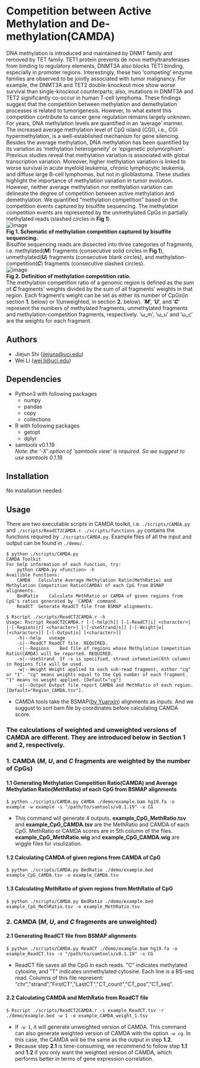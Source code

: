 # Competition between Active Methylation and De-methylation(CAMDA)
DNA methylation is introduced and maintained by DNMT family and removed by TET family. TET1 protein prevents de novo methyltransferases from binding to regulatory elements, DNMT3A also blocks TET1 binding, especially in promoter regions. Interestingly, these two ‘competing’ enzyme families are observed to be jointly associated with tumor malignancy. For example, the DNMT3A and TET2 double-knockout mice show worse survival than single-knockout counterparts; also, mutations in DNMT3A and TET2 significantly co-occur in human T-cell lymphoma. These findings suggest that the competition between methylation and demethylation processes is related to tumorigenesis. However, to what extent this competition contribute to cancer gene regulation remains largely unknown.
For years, DNA methylation levels are quantified in an ‘average’ manner. The increased average methylation level of CpG island (CGI), i.e., CGI hypermethylation, is a well-established mechanism for gene silencing. Besides the average methylation, DNA methylation has been quantified by its variation as ‘methylation heterogeneity’ or ‘epigenetic polymorphism'. Previous studies reveal that methylation variation is associated with global transcription variation. Moreover, higher methylation variation is linked to worse survival in acute myeloid leukemia, chronic lymphocytic leukemia, and diffuse large B-cell lymphomas, but not in glioblastoma. These studies highlight the importance of methylation variation in tumor evolution. However, neither average methylation nor methylation variation can delineate the degree of competition between active methylation and demethylation.
We quantified "methylation competition" based on the competition events captured by bisulfite sequencing. The methylation competition events are represented by the unmethylated CpGs in partially methylated reads (slashed circles in **Fig 1**).  
![image](https://github.com/JiejunShi/methylation_interruption/blob/master/images/CAMDA_schematic.png)  
**Fig 1. Schematic of methylation competition captured by bisulfite sequencing.**  
Bisulfite sequencing reads are dissected into three categories of fragments, i.e. methylated(***M***) fragments (consecutive solid circles in **Fig 1**), unmethylated(***U***) fragments (consecutive blank circles), and methylation-competition(***C***) fragments (consecutive slashed circles).  
![image](https://github.com/JiejunShi/methylation_interruption/blob/master/images/CAMDA_Equation.svg)  
**Fig 2. Definition of methylation competition ratio.**  
The methylation competition ratio of a genomic region is defined as the sum of ***C*** fragments’ weights divided by the sum of all fragments’ weights in that region. Each fragment’s weight can be set as either its number of CpGs(in section **1.** below) or 1(unweighted, in section **2.** below).
‘***M***’, ‘***U***’, and ‘***C***’ represent the numbers of methylated fragments, unmethylated fragments and methylation-competition fragments, respectively. ‘ω_m’, ‘ω_u’ and ‘ω_c’ are the weights for each fragment.
## Authors
- Jiejun Shi (jiejuns@uci.edu)
- Wei Li (wei.li@uci.edu)
## Dependencies
- Python3 with following packages
  - numpy
  - pandas
  - copy
  - collections
- R with following packages
  - getopt
  - dplyr
- samtools v0.1.19  
*Note: the '-X' option of 'samtools view' is required. So we suggest to use samtools 0.1.19.*
## Installation
No installation needed.
## Usage
There are two executable scripts in CAMDA toolkit, i.e. `./scripts/CAMDA.py` and `./scripts/ReadCT2CAMDA.r`. `./scripts/functions.py` contains the functions required by `./scripts/CAMDA.py`. Example files of all the input and output can be found in `./demo/`.

	$ python ./scripts/CAMDA.py
 	CAMDA Toolkit
 	For help information of each function, try:
		python CAMDA.py <Function> -h
	Availible Functions:
		CAMDA	Calculate Average Methylation Ratio(MethRatio) and Methylation Competition Ratio(CAMDA) of each CpG from BSMAP alignments.
		BedRatio	Calculate MethRatio or CAMDA of given regions from CpG's ratios generated by 'CAMDA' command.
		ReadCT	Generate ReadCT file from BSMAP alignments.   

	$ Rscript ./scripts/ReadCT2CAMDA.r -h
	Usage: Rscript ReadCT2CAMDA.r [-[-help|h]] [-[-ReadCT|i] <character>] [-[-Regions|r] <character>] [-[-UseStrand|s]] [-[-Weight|w] [<character>]] [-[-Output|o] [<character>]]
		-h|--help	useage
		-i|--ReadCT	ReadCT file. REQUIRED.
		-r|--Regions	Bed file of regions whose Methylation Competition Ratio(CAMDA) will be reported. REQUIRED.
		-s|--UseStrand	If -s is specified, strand infomation(6th column) in Regions file will be used.
		-w|--Weight	Weight applied to each sub-read fragment, either "cg" or "1". "cg" means weights equal to the CpG number of each fragment. "1" means no weight applied. [Default="cg"]
		-o|--Output	Output file report CAMDA and MethRatio of each region. [Default="Region_CAMDA.tsv"].

  - CAMDA tools take the BSMAP([by Yuanxin](https://sites.google.com/a/brown.edu/bioinformatics-in-biomed/bsmap-for-methylation)) alignments as inputs. And we suggust to sort bam file by coordinates before calculating CAMDA score.

### The calculations of weighted and unweighted versions of CAMDA are different. They are introduced below in Section 1 and 2, respectively.

### 1. CAMDA (***M***, ***U***, and ***C*** fragments are weighted by the number of CpGs)
#### 1.1 Generating Methylation Competition Ratio(CAMDA) and Average Methylation Ratio(MethRatio) of each CpG from BSMAP alignments

	$ python ./scripts/CAMDA.py CAMDA ./demo/example.bam hg19.fa -o example -w example -s "/path/to/samtools/v0.1.19" -x CG

  - This command will generate 4 outputs. **example_CpG_MethRatio.tsv** and **example_CpG_CAMDA.tsv** are the MethRatio and CAMDA of each CpG. MethRatio or CAMDA scores are in 5th column of the files. **example_CpG_MethRatio.wig** and **example_CpG_CAMDA.wig** are wiggle files for visulization. 

#### 1.2 Calculating CAMDA of given regions from CAMDA of CpG

	$ python ./scripts/CAMDA.py BedRatio ./demo/example.bed example_CpG_CAMDA.tsv -o example_CAMDA.tsv

#### 1.3 Calculating MethRatio of given regions from MethRatio of CpG

	$ python ./scripts/CAMDA.py BedRatio ./demo/example.bed example_CpG_MethRatio.tsv -o example_MethRatio.tsv

### 2. CAMDA (***M***, ***U***, and ***C*** fragments are unweighted)
#### 2.1 Generating ReadCT file from BSMAP alignments

	$ python ./scripts/CAMDA.py ReadCT ./demo/example.bam hg19.fa -o example_ReadCT.tsv -s "/path/to/samtools/v0.1.19" -x CG

  - ReadCT file saves all the CpG in each reads. "C" indicates methylated cytosine, and "T" indicates unmethylated cytosine. Each line is a BS-seq read. Columns of this file represent: "chr","strand","FirstCT","LastCT","CT_count","CT_pos","CT_seq".

#### 2.2 Calculating CAMDA and MethRatio from ReadCT file

	$ Rscript ./scripts/ReadCT2CAMDA.r -i example_ReadCT.tsv -r ./demo/example.bed -w 1 -o example_CAMDA_weight_1.tsv
	
  - If `-w 1`, it will generate unweighted version of CAMDA. This command can also generate weighted version of CAMDA with the option `-w cg`. In this case, the CAMDA will be the same as the output in step **1.2**. 
  - Because step **2.1** is time-consuming, we recommend to follow step **1.1** and **1.2** if you only want the weighted version of CAMDA, which performs better in terms of gene expression correlation.

